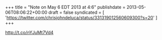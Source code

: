 +++
title = "Note on May 6 EDT 2013 at 4:6"
publishdate = 2013-05-06T08:06:22+00:00
draft = false
syndicated = [ 'https://twitter.com/chrisjohndeluca/status/331319012560609300?s=20' ]
+++

http://t.co/nYJuMt7Vd4

